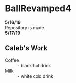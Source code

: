 # BallRevamped4
<b>5/16/19</b> </br>
Repository is made </br>
<b>5/17/19</b></br>
<h2> Caleb's Work </h2>
  <dt>Coffee</dt>
  <dd>- black hot drink</dd>
  <dt>Milk</dt>
  <dd>- white cold drink</dd>
</dl>
